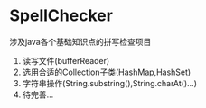 # SpellChecker
涉及java各个基础知识点的拼写检查项目

1. 读写文件(bufferReader)
2. 选用合适的Collection子类(HashMap,HashSet)
3. 字符串操作(String.substring(),String.charAt()...)
4. 待完善...